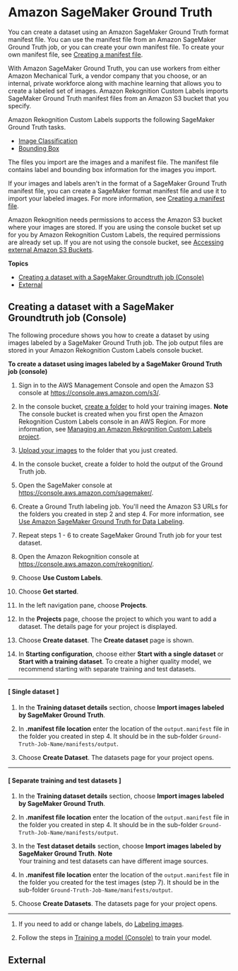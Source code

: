 # Amazon SageMaker Ground Truth<a name="md-create-dataset-ground-truth"></a>

You can create a dataset using an Amazon SageMaker Ground Truth format manifest file\. You can use the manifest file from an Amazon SageMaker Ground Truth job, or you can create your own manifest file\. To create your own manifest file, see [Creating a manifest file](md-create-manifest-file.md)\.

With Amazon SageMaker Ground Truth, you can use workers from either Amazon Mechanical Turk, a vendor company that you choose, or an internal, private workforce along with machine learning that allows you to create a labeled set of images\. Amazon Rekognition Custom Labels imports SageMaker Ground Truth manifest files from an Amazon S3 bucket that you specify\.

Amazon Rekognition Custom Labels supports the following SageMaker Ground Truth tasks\.
+ [Image Classification](https://docs.aws.amazon.com/sagemaker/latest/dg/sms-image-classification.html)
+ [Bounding Box](https://docs.aws.amazon.com/sagemaker/latest/dg/sms-bounding-box.html)

The files you import are the images and a manifest file\. The manifest file contains label and bounding box information for the images you import\.

If your images and labels aren't in the format of a SageMaker Ground Truth manifest file, you can create a SageMaker format manifest file and use it to import your labeled images\. For more information, see [Creating a manifest file](md-create-manifest-file.md)\.

Amazon Rekognition needs permissions to access the Amazon S3 bucket where your images are stored\. If you are using the console bucket set up for you by Amazon Rekognition Custom Labels, the required permissions are already set up\. If you are not using the console bucket, see [Accessing external Amazon S3 Buckets](su-console-policy.md#su-external-buckets)\.

**Topics**
+ [Creating a dataset with a SageMaker Groundtruth job \(Console\)](#md-create-dataset-ground-truth-console)
+ [External](#creating-dataset-external-manifest-file)

## Creating a dataset with a SageMaker Groundtruth job \(Console\)<a name="md-create-dataset-ground-truth-console"></a>

The following procedure shows you how to create a dataset by using images labeled by a SageMaker Ground Truth job\. The job output files are stored in your Amazon Rekognition Custom Labels console bucket\.<a name="create-dataset-procedure-ground-truth"></a>

**To create a dataset using images labeled by a SageMaker Ground Truth job \(console\)**

1. Sign in to the AWS Management Console and open the Amazon S3 console at [https://console\.aws\.amazon\.com/s3/](https://console.aws.amazon.com/s3/)\.

1. In the console bucket, [create a folder](https://docs.aws.amazon.com/AmazonS3/latest/user-guide/create-folder.html) to hold your training images\. 
**Note**  
The console bucket is created when you first open the Amazon Rekognition Custom Labels console in an AWS Region\. For more information, see [Managing an Amazon Rekognition Custom Labels project](managing-project.md)\.

1. [Upload your images](https://docs.aws.amazon.com/AmazonS3/latest/user-guide/upload-objects.html) to the folder that you just created\.

1. In the console bucket, create a folder to hold the output of the Ground Truth job\.

1. Open the SageMaker console at [https://console\.aws\.amazon\.com/sagemaker/](https://console.aws.amazon.com/sagemaker/)\.

1. Create a Ground Truth labeling job\. You'll need the Amazon S3 URLs for the folders you created in step 2 and step 4\. For more information, see [Use Amazon SageMaker Ground Truth for Data Labeling](https://docs.aws.amazon.com/sagemaker/latest/dg/sms.html)\. 

1. Repeat steps 1 \- 6 to create SageMaker Ground Truth job for your test dataset\.

1. Open the Amazon Rekognition console at [https://console\.aws\.amazon\.com/rekognition/](https://console.aws.amazon.com/rekognition/)\.

1. Choose **Use Custom Labels**\.

1. Choose **Get started**\. 

1. In the left navigation pane, choose **Projects**\.

1. In the **Projects** page, choose the project to which you want to add a dataset\. The details page for your project is displayed\.

1. Choose **Create dataset**\. The **Create dataset** page is shown\.

1. In **Starting configuration**, choose either **Start with a single dataset** or **Start with a training dataset**\. To create a higher quality model, we recommend starting with separate training and test datasets\.

------
#### [ Single dataset ]

   1. In the **Training dataset details** section, choose **Import images labeled by SageMaker Ground Truth**\.

   1. In **\.manifest file location** enter the location of the `output.manifest` file in the folder you created in step 4\. It should be in the sub\-folder `Ground-Truth-Job-Name/manifests/output`\.

   1. Choose **Create Dataset**\. The datasets page for your project opens\.

------
#### [ Separate training and test datasets ]

   1. In the **Training dataset details** section, choose **Import images labeled by SageMaker Ground Truth**\.

   1. In **\.manifest file location** enter the location of the `output.manifest` file in the folder you created in step 4\. It should be in the sub\-folder `Ground-Truth-Job-Name/manifests/output`\.

   1. In the **Test dataset details** section, choose **Import images labeled by SageMaker Ground Truth**\.
**Note**  
Your training and test datasets can have different image sources\.

   1. In **\.manifest file location** enter the location of the `output.manifest` file in the folder you created for the test images \(step 7\)\. It should be in the sub\-folder `Ground-Truth-Job-Name/manifests/output`\.

   1. Choose **Create Datasets**\. The datasets page for your project opens\.

------

1. If you need to add or change labels, do [Labeling images](md-labeling-images.md)\.

1. Follow the steps in [Training a model \(Console\)](training-model.md#tm-console) to train your model\.

## External<a name="creating-dataset-external-manifest-file"></a>